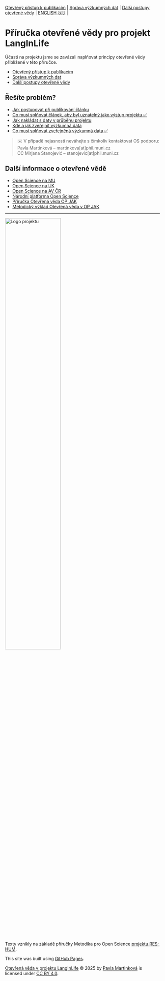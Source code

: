 [Otevřený přístup k publikacím](/osprinciples/open-access) | [Správa výzkumných dat](/osprinciples/sprava-dat) | [Další postupy otevřené vědy](/osprinciples/dalsi-postupy) | [ENGLISH 🇬🇧](/osprinciples/index-en) |

# Příručka otevřené vědy pro projekt LangInLife

Účastí na projektu jsme se zavázali naplňovat principy otevřené vědy přiblížené v této příručce.
- [Otevřený přístup k publikacím](/osprinciples/open-access)
- [Správa výzkumných dat](/osprinciples/sprava-dat)
- [Další postupy otevřené vědy](/osprinciples/dalsi-postupy)
  
## Řešíte problém?
- [Jak postupovat při publikování článku](/osprinciples/open-access#jak-postupovat-při-publikování-článku)
- [Co musí splňovat článek, aby byl uznatelný jako výstup projektu ✅](/osprinciples/open-access#co-musí-splňovat-článek-aby-byl-uznatelný-jako-výstup-projektu)
- [Jak nakládat s daty v průběhu projektu](/osprinciples/sprava-dat#jak-nakládat-s-daty-v-průběhu-projektu)
- [Kde a jak zveřejnit výzkumná data](/osprinciples/sprava-dat#kde-a-jak-zveřejnit-výzkumná-data)
- [Co musí splňovat zveřejněná výzkumná data ✅](/osprinciples/sprava-dat#co-musí-splňovat-zveřejněná-výzkumná-data)

> ✉️ V případě nejasností neváhejte s čímkoliv kontaktovat OS podporu: <br>
> Pavla Martinková – martinkova[at]phil.muni.cz <br>
> CC Mirjana Stanojević – stanojevic[at]phil.muni.cz

## Další informace o otevřené vědě

- [Open Science na MU](https://www.openscience.muni.cz)
- [Open Science na UK](https://openscience.cuni.cz)
- [Open Science na AV ČR](https://openscience.lib.cas.cz/)
- [Národní platforma Open Science](https://openscience.cz/cs/)
- [Příručka Otevřená věda OP JAK](https://opjak.cz/dokumenty/otevrena-veda/)
- [Metodický výklad Otevřená věda v OP JAK](https://opjak.cz/aktuality/metodicky-vyklad-otevrena-veda-pro-projekty-vyzvy-02_22_008-spickovy-vyzkum/)

---

<img src="/osprinciples/footer.png" alt="Logo projektu" style="width: 60%;">

Texty vznikly na základě příručky Metodika pro Open Science [projektu RES-HUM](https://reshum.muni.cz).

This site was built using [GitHub Pages](https://pages.github.com/).

[Otevřená věda v projektu LangInLife](https://pavla-martinkova.github.io/osprinciples/) © 2025 by [Pavla Martinková](https://github.com/pavla-martinkova) is licensed under [CC BY 4.0](https://creativecommons.org/licenses/by/4.0/).
